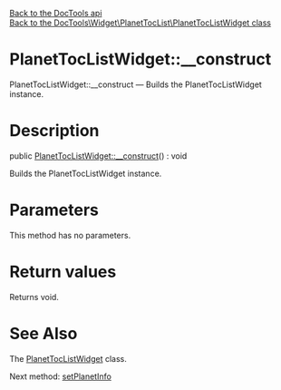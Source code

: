 [Back to the DocTools api](https://github.com/lingtalfi/DocTools/blob/master/doc/api/DocTools.md)<br>
[Back to the DocTools\Widget\PlanetTocList\PlanetTocListWidget class](https://github.com/lingtalfi/DocTools/blob/master/doc/api/DocTools/Widget/PlanetTocList/PlanetTocListWidget.md)


PlanetTocListWidget::__construct
================



PlanetTocListWidget::__construct — Builds the PlanetTocListWidget instance.




Description
================


public [PlanetTocListWidget::__construct](https://github.com/lingtalfi/DocTools/blob/master/doc/api/DocTools/Widget/PlanetTocList/PlanetTocListWidget/__construct.md)() : void




Builds the PlanetTocListWidget instance.




Parameters
================

This method has no parameters.


Return values
================

Returns void.







See Also
================

The [PlanetTocListWidget](https://github.com/lingtalfi/DocTools/blob/master/doc/api/DocTools/Widget/PlanetTocList/PlanetTocListWidget.md) class.

Next method: [setPlanetInfo](https://github.com/lingtalfi/DocTools/blob/master/doc/api/DocTools/Widget/PlanetTocList/PlanetTocListWidget/setPlanetInfo.md)<br>

